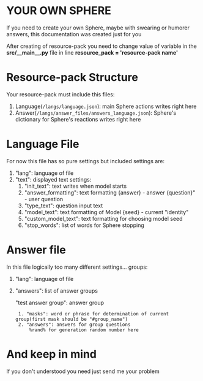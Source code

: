 # YOUR OWN SPHERE

If you need to create your own Sphere, maybe with swearing or humorer answers, this documentation was created just for you

After creating of resource-pack you need to change value of variable in the **src/\_\_main\_\_.py** file in line **resource_pack = 'resource-pack name'**

# Resource-pack Structure

Your resource-pack must include this files:

1. Language(`/langs/language.json`): main Sphere actions writes right here
2. Answer(`/langs/answer_files/answers_language.json`): Sphere's dictionary for Sphere's reactions writes right here

# Language File

For now this file has so pure settings but included settings are:

1. "lang": language of file
2. "text": displayed text settings:
    1. "init_text": text writes when model starts
    2. "answer_formatting": text formatting
        {answer} - answer
        {question}" - user question
    3. "type_text": question input text
    4. "model_text": text formatting of Model
        {seed} - current "identity"
    5. "custom_model_text": text formatting for choosing model seed
    6. "stop_words": list of words for Sphere stopping

# Answer file

In this file logically too many different settings... groups:

1. "lang": language of file
2. "answers": list of answer groups

    "test answer group": answer group

        1. "masks": word or phrase for determination of current group(first mask should be "#group_name")
        2. "answers": answers for group questions
            %rand% for generation random number here

# And keep in mind

If you don't understood you need just send me your problem
